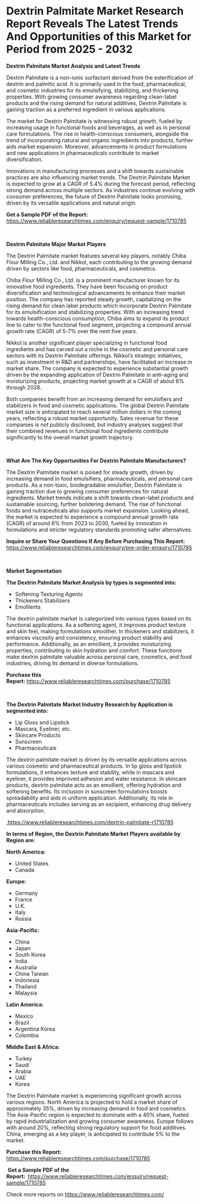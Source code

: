 <p><h1>Dextrin Palmitate Market Research Report Reveals The Latest Trends And Opportunities of this Market for Period from 2025 - 2032</h1></p><p><strong>Dextrin Palmitate Market Analysis and Latest Trends</strong></p>
<p><p>Dextrin Palmitate is a non-ionic surfactant derived from the esterification of dextrin and palmitic acid. It is primarily used in the food, pharmaceutical, and cosmetic industries for its emulsifying, stabilizing, and thickening properties. With growing consumer awareness regarding clean-label products and the rising demand for natural additives, Dextrin Palmitate is gaining traction as a preferred ingredient in various applications.</p><p>The market for Dextrin Palmitate is witnessing robust growth, fueled by increasing usage in functional foods and beverages, as well as in personal care formulations. The rise in health-conscious consumers, alongside the trend of incorporating natural and organic ingredients into products, further aids market expansion. Moreover, advancements in product formulations and new applications in pharmaceuticals contribute to market diversification.</p><p>Innovations in manufacturing processes and a shift towards sustainable practices are also influencing market trends. The Dextrin Palmitate Market is expected to grow at a CAGR of 5.4% during the forecast period, reflecting strong demand across multiple sectors. As industries continue evolving with consumer preferences, the future of Dextrin Palmitate looks promising, driven by its versatile applications and natural origin.</p></p>
<p><strong>Get a Sample PDF of the Report:&nbsp;</strong> <a href="https://www.reliableresearchtimes.com/enquiry/request-sample/1710785?utm_campaign=1558&utm_medium=2&utm_source=Github&utm_content=ia&utm_term=10012025&utm_id=dextrin-palmitate">https://www.reliableresearchtimes.com/enquiry/request-sample/1710785</a></p>
<p>&nbsp;</p>
<p><strong>Dextrin Palmitate Major Market Players</strong></p>
<p><p>The Dextrin Palmitate market features several key players, notably Chiba Flour Milling Co., Ltd. and Nikkol, each contributing to the growing demand driven by sectors like food, pharmaceuticals, and cosmetics.</p><p>Chiba Flour Milling Co., Ltd. is a prominent manufacturer known for its innovative food ingredients. They have been focusing on product diversification and technological advancements to enhance their market position. The company has reported steady growth, capitalizing on the rising demand for clean label products which incorporate Dextrin Palmitate for its emulsification and stabilizing properties. With an increasing trend towards health-conscious consumption, Chiba aims to expand its product line to cater to the functional food segment, projecting a compound annual growth rate (CAGR) of 5-7% over the next five years.</p><p>Nikkol is another significant player specializing in functional food ingredients and has carved out a niche in the cosmetic and personal care sectors with its Dextrin Palmitate offerings. Nikkol’s strategic initiatives, such as investment in R&D and partnerships, have facilitated an increase in market share. The company is expected to experience substantial growth driven by the expanding application of Dextrin Palmitate in anti-aging and moisturizing products, projecting market growth at a CAGR of about 6% through 2028.</p><p>Both companies benefit from an increasing demand for emulsifiers and stabilizers in food and cosmetic applications. The global Dextrin Palmitate market size is anticipated to reach several million dollars in the coming years, reflecting a robust market opportunity. Sales revenue for these companies is not publicly disclosed, but industry analyses suggest that their combined revenues in functional food ingredients contribute significantly to the overall market growth trajectory.</p></p>
<p>&nbsp;</p>
<p><strong>What Are The Key Opportunities For Dextrin Palmitate Manufacturers?</strong></p>
<p><p>The Dextrin Palmitate market is poised for steady growth, driven by increasing demand in food emulsifiers, pharmaceuticals, and personal care products. As a non-toxic, biodegradable emulsifier, Dextrin Palmitate is gaining traction due to growing consumer preferences for natural ingredients. Market trends indicate a shift towards clean-label products and sustainable sourcing, further bolstering demand. The rise of functional foods and nutraceuticals also supports market expansion. Looking ahead, the market is expected to experience a compound annual growth rate (CAGR) of around 6% from 2023 to 2030, fueled by innovation in formulations and stricter regulatory standards promoting safer alternatives.</p></p>
<p><strong>Inquire or Share Your Questions If Any Before Purchasing This Report:</strong> <a href="https://www.reliableresearchtimes.com/enquiry/pre-order-enquiry/1710785?utm_campaign=1558&utm_medium=2&utm_source=Github&utm_content=ia&utm_term=10012025&utm_id=dextrin-palmitate">https://www.reliableresearchtimes.com/enquiry/pre-order-enquiry/1710785</a></p>
<p>&nbsp;</p>
<p><strong>Market Segmentation</strong></p>
<p><strong>The Dextrin Palmitate Market Analysis by types is segmented into:</strong></p>
<p><ul><li>Softening Texturing Agents</li><li>Thickeners Stabilizers</li><li>Emollients</li></ul></p>
<p><p>The dextrin palmitate market is categorized into various types based on its functional applications. As a softening agent, it improves product texture and skin feel, making formulations smoother. In thickeners and stabilizers, it enhances viscosity and consistency, ensuring product stability and performance. Additionally, as an emollient, it provides moisturizing properties, contributing to skin hydration and comfort. These functions make dextrin palmitate valuable across personal care, cosmetics, and food industries, driving its demand in diverse formulations.</p></p>
<p><strong>Purchase this Report:&nbsp;</strong><a href="https://www.reliableresearchtimes.com/purchase/1710785?utm_campaign=1558&utm_medium=2&utm_source=Github&utm_content=ia&utm_term=10012025&utm_id=dextrin-palmitate">https://www.reliableresearchtimes.com/purchase/1710785</a></p>
<p>&nbsp;</p>
<p><strong>The Dextrin Palmitate Market Industry Research by Application is segmented into:</strong></p>
<p><ul><li>Lip Gloss and Lipstick</li><li>Mascara, Eyeliner, etc.</li><li>Skincare Products</li><li>Sunscreen</li><li>Pharmaceuticals</li></ul></p>
<p><p>The dextrin palmitate market is driven by its versatile applications across various cosmetic and pharmaceutical products. In lip gloss and lipstick formulations, it enhances texture and stability, while in mascara and eyeliner, it provides improved adhesion and water resistance. In skincare products, dextrin palmitate acts as an emollient, offering hydration and softening benefits. Its inclusion in sunscreen formulations boosts spreadability and aids in uniform application. Additionally, its role in pharmaceuticals includes serving as an excipient, enhancing drug delivery and absorption.</p></p>
<p><a href="https://www.reliableresearchtimes.com/dextrin-palmitate-r1710785?utm_campaign=1558&utm_medium=2&utm_source=Github&utm_content=ia&utm_term=10012025&utm_id=dextrin-palmitate">&nbsp;https://www.reliableresearchtimes.com/dextrin-palmitate-r1710785</a></p>
<p><strong>In terms of Region, the Dextrin Palmitate Market Players available by Region are:</strong></p>
<p>
    <p> <strong> North America: </strong>
        <ul>
            <li>United States</li>
            <li>Canada</li>
        </ul>
        </p> 
    <p> <strong> Europe: </strong>
        <ul>
            <li>Germany</li>
            <li>France</li>
            <li>U.K.</li>
            <li>Italy</li>
            <li>Russia</li>
        </ul>
        </p> 
    <p> <strong> Asia-Pacific: </strong>
        <ul>
            <li>China</li>
            <li>Japan</li>
            <li>South Korea</li>
            <li>India</li>
            <li>Australia</li>
            <li>China Taiwan</li>
            <li>Indonesia</li>
            <li>Thailand</li>
            <li>Malaysia</li>
        </ul>
        </p> 
    <p> <strong> Latin America: </strong>
        <ul>
            <li>Mexico</li>
            <li>Brazil</li>
            <li>Argentina Korea</li>
            <li>Colombia</li>
        </ul>
        </p> 
    <p> <strong> Middle East & Africa: </strong>
        <ul>
            <li>Turkey</li>
            <li>Saudi</li>
            <li>Arabia</li>
            <li>UAE</li>
            <li>Korea</li>
        </ul>
    </p>
    </p>
<p><p>The Dextrin Palmitate market is experiencing significant growth across various regions. North America is projected to hold a market share of approximately 35%, driven by increasing demand in food and cosmetics. The Asia-Pacific region is expected to dominate with a 40% share, fueled by rapid industrialization and growing consumer awareness. Europe follows with around 20%, reflecting strong regulatory support for food additives. China, emerging as a key player, is anticipated to contribute 5% to the market.</p></p>
<p><strong>Purchase this Report: </strong><a href="https://www.reliableresearchtimes.com/purchase/1710785?utm_campaign=1558&utm_medium=2&utm_source=Github&utm_content=ia&utm_term=10012025&utm_id=dextrin-palmitate">https://www.reliableresearchtimes.com/purchase/1710785</a></p>
<p>&nbsp;<strong>Get a Sample PDF of the Report:&nbsp;&nbsp;</strong><a href="https://www.reliableresearchtimes.com/enquiry/request-sample/1710785?utm_campaign=1558&utm_medium=2&utm_source=Github&utm_content=ia&utm_term=10012025&utm_id=dextrin-palmitate">https://www.reliableresearchtimes.com/enquiry/request-sample/1710785</a></p>
<p><strong></strong></p>
<p>Check more reports on <a href="https://www.reliableresearchtimes.com/?utm_campaign=1558&utm_medium=2&utm_source=Github&utm_content=ia&utm_term=10012025&utm_id=dextrin-palmitate">https://www.reliableresearchtimes.com/</a></p>